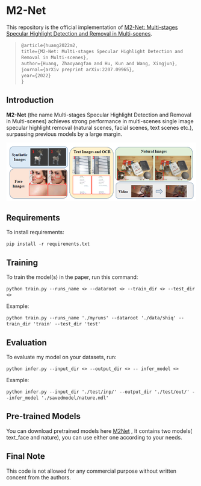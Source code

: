 # M2-Net

This repository is the official implementation of [M2-Net: Multi-stages Specular Highlight Detection and Removal in Multi-scenes](https://arxiv.org/abs/2207.09965). 

>```
>@article{huang2022m2,
>title={M2-Net: Multi-stages Specular Highlight Detection and Removal in Multi-scenes},
>author={Huang, Zhaoyangfan and Hu, Kun and Wang, Xingjun},
>journal={arXiv preprint arXiv:2207.09965},
>year={2022}
>}
>```

## Introduction

**M2-Net** (the name Multi-stages Specular Highlight Detection and Removal in Multi-scenes) achieves strong performance  in multi-scenes single image specular highlight removal (natural scenes, facial scenes, text scenes etc.), surpassing previous models by a large margin.

![image-20220810153228038](./overview.png)



## Requirements

To install requirements:

```setup
pip install -r requirements.txt
```



## Training

To train the model(s) in the paper, run this command:

```train
python train.py --runs_name <> --dataroot <> --train_dir <> --test_dir <>
```

Example:

```
python train.py --runs_name './myruns' --dataroot './data/shiq' --train_dir 'train' --test_dir 'test'
```

## Evaluation

To evaluate my model on your datasets, run:

```eval
python infer.py --input_dir <> --output_dir <> -- infer_model <>
```

Example:

```eval
python infer.py --input_dir './test/inp/' --output_dir './test/out/' --infer_model './savedmodel/nature.mdl'
```

## Pre-trained Models

You can download pretrained models here [M2Net](https://drive.google.com/file/d/1gY4gNfbLuvSjIgMOyeVlrY0OCJt9mZzm/view?usp=sharing) , It contains two models( text_face and nature), you can use either one according to your needs.

## Final Note

This code is not allowed for any commercial purpose without written concent from the authors.
